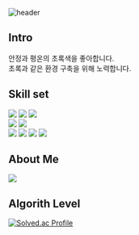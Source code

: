 ![header](https://capsule-render.vercel.app/api?type=waving&color=gradient&text=)
## Intro
안정과 평온의 초록색을 좋아합니다.   
초록과 같은 환경 구축을 위해 노력합니다.

## Skill set
<img src="https://img.shields.io/badge/Java-FF9900?style=for-the-badge&logo=Java&logoColor=white"> <img src="https://img.shields.io/badge/Spring-6DB33F?style=for-the-badge&logo=Spring&logoColor=white"> 
<img src="https://img.shields.io/badge/SpringBoot-6DB33F?style=for-the-badge&logo=SpringBoot&logoColor=white">   
<img src="https://img.shields.io/badge/MySQL-4479A1?style=for-the-badge&logo=MySQL&logoColor=white">
<img src="https://img.shields.io/badge/Redis-DC382D?style=for-the-badge&logo=Redis&logoColor=white">   
<img src="https://img.shields.io/badge/Amazon EC2-FF9900?style=for-the-badge&logo=EC2&logoColor=white">
<img src="https://img.shields.io/badge/Amazon RDS-527FFF?style=for-the-badge&logo=Amazon RDS&logoColor=white">
<img src="https://img.shields.io/badge/Docker-2496ED?style=for-the-badge&logo=Docker&logoColor=white">
<img src="https://img.shields.io/badge/Jenkins-D24939?style=for-the-badge&logo=Jenkins&logoColor=white">


## About Me
[<img src="https://img.shields.io/badge/Tistory-000000?style=for-the-badge&logo=Tistory&logoColor=red">](https://dev-green.tistory.com/)

## Algorith Level
[![Solved.ac Profile](http://mazassumnida.wtf/api/v2/generate_badge?boj=sj8504)](https://solved.ac/sj8504/)
